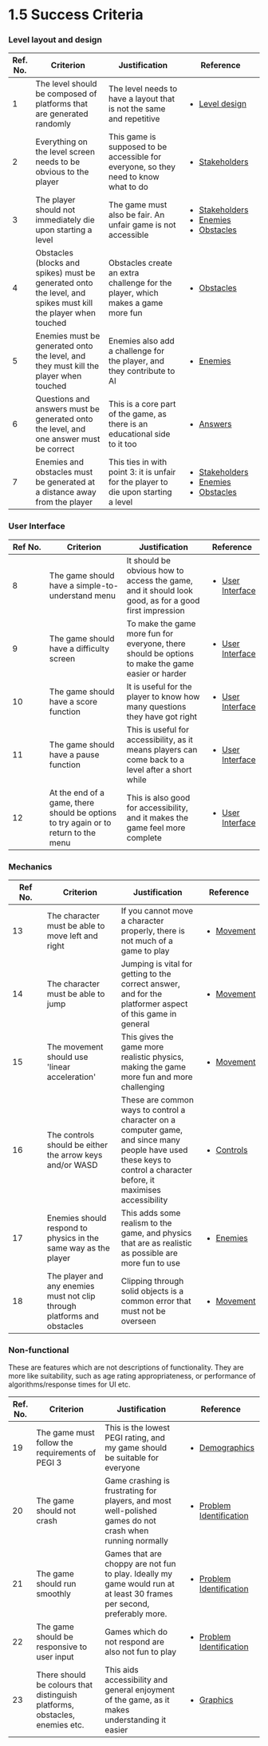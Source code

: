 # 1.5 Success Criteria

### Level layout and design

<table><thead><tr><th>Ref. No.</th><th width="198">Criterion</th><th width="208">Justification</th><th width="166">Reference</th></tr></thead><tbody><tr><td>1</td><td>The level should be composed of platforms that are generated randomly</td><td>The level needs to have a layout that is not the same and repetitive</td><td><ul><li><a href="1.4a-features-of-the-proposed-solution.md#level-design">Level design</a></li></ul></td></tr><tr><td>2</td><td>Everything on the level screen needs to be obvious to the player</td><td>This game is supposed to be accessible for everyone, so they need to know what to do</td><td><ul><li><a href="1.2-stakeholders.md">Stakeholders</a></li></ul></td></tr><tr><td>3</td><td>The player should not immediately die upon starting a level</td><td>The game must also be fair. An unfair game is not accessible</td><td><ul><li><a href="1.2-stakeholders.md">Stakeholders</a></li><li><a href="1.4a-features-of-the-proposed-solution.md#enemies">Enemies</a></li><li><a href="1.4a-features-of-the-proposed-solution.md#obstacles">Obstacles</a></li></ul></td></tr><tr><td>4</td><td>Obstacles (blocks and spikes) must be generated onto the level, and spikes must kill the player when touched</td><td>Obstacles create an extra challenge for the player, which makes a game more fun</td><td><ul><li><a href="1.4a-features-of-the-proposed-solution.md#obstacles">Obstacles</a></li></ul></td></tr><tr><td>5</td><td>Enemies must be generated onto the level, and they must kill the player when touched</td><td>Enemies also add a challenge for the player, and they contribute to AI</td><td><ul><li><a href="1.4a-features-of-the-proposed-solution.md#enemies">Enemies</a></li></ul></td></tr><tr><td>6</td><td>Questions and answers must be generated onto the level, and one answer must be correct</td><td>This is a core part of the game, as there is an educational side to it too</td><td><ul><li><a href="1.4a-features-of-the-proposed-solution.md#answers">Answers</a></li></ul></td></tr><tr><td>7</td><td>Enemies and obstacles must be generated at a distance away from the player</td><td>This ties in with point 3: it is unfair for the player to die upon starting a level</td><td><ul><li><a href="1.2-stakeholders.md">Stakeholders</a></li><li><a href="1.4a-features-of-the-proposed-solution.md#enemies">Enemies</a></li><li><a href="1.4a-features-of-the-proposed-solution.md#obstacles">Obstacles</a></li></ul></td></tr></tbody></table>

### User Interface

<table><thead><tr><th width="97">Ref No.</th><th width="203">Criterion</th><th width="208">Justification</th><th>Reference</th></tr></thead><tbody><tr><td>8</td><td>The game should have a simple-to-understand menu</td><td>It should be obvious how to access the game, and it should look good, as for a good first impression</td><td><ul><li><a href="1.4a-features-of-the-proposed-solution.md#user-interface">User Interface</a></li></ul></td></tr><tr><td>9</td><td>The game should have a difficulty screen</td><td>To make the game more fun for everyone, there should be options to make the game easier or harder</td><td><ul><li><a href="1.4a-features-of-the-proposed-solution.md#user-interface">User Interface</a></li></ul></td></tr><tr><td>10</td><td>The game should have a score function</td><td>It is useful for the player to know how many questions they have got right</td><td><ul><li><a href="1.4a-features-of-the-proposed-solution.md#user-interface">User Interface</a></li></ul></td></tr><tr><td>11</td><td>The game should have a pause function</td><td>This is useful for accessibility, as it means players can come back to a level after a short while</td><td><ul><li><a href="1.4a-features-of-the-proposed-solution.md#user-interface">User Interface</a></li></ul></td></tr><tr><td>12</td><td>At the end of a game, there should be options to try again or to return to the menu</td><td>This is also good for accessibility, and it makes the game feel more complete</td><td><ul><li><a href="1.4a-features-of-the-proposed-solution.md#user-interface">User Interface</a></li></ul></td></tr></tbody></table>

### Mechanics

<table><thead><tr><th width="103">Ref No.</th><th width="196">Criterion</th><th width="235">Justification</th><th>Reference</th></tr></thead><tbody><tr><td>13</td><td>The character must be able to move left and right</td><td>If you cannot move a character properly, there is not much of a game to play</td><td><ul><li><a href="1.4a-features-of-the-proposed-solution.md#movement">Movement</a></li></ul></td></tr><tr><td>14</td><td>The character must be able to jump</td><td>Jumping is vital for getting to the correct answer, and for the platformer aspect of this game in general</td><td><ul><li><a href="1.4a-features-of-the-proposed-solution.md#movement">Movement</a></li></ul></td></tr><tr><td>15</td><td>The movement should use 'linear acceleration'</td><td>This gives the game more realistic physics, making the game more fun and more challenging</td><td><ul><li><a href="1.4a-features-of-the-proposed-solution.md#movement">Movement</a></li></ul></td></tr><tr><td>16</td><td>The controls should be either the arrow keys and/or WASD</td><td>These are common ways to control a character on a computer game, and since many people have used these keys to control a character before, it maximises accessibility</td><td><ul><li><a href="1.4a-features-of-the-proposed-solution.md#controls">Controls</a></li></ul></td></tr><tr><td>17</td><td>Enemies should respond to physics in the same way as the player</td><td>This adds some realism to the game, and physics that are as realistic as possible are more fun to use</td><td><ul><li><a href="1.4a-features-of-the-proposed-solution.md#enemies">Enemies</a></li></ul></td></tr><tr><td>18</td><td>The player and any enemies must not clip through platforms and obstacles</td><td>Clipping through solid objects is a common error that must not be overseen</td><td><ul><li><a href="1.4a-features-of-the-proposed-solution.md#movement">Movement</a></li></ul></td></tr></tbody></table>

### Non-functional

These are features which are not descriptions of functionality. They are more like suitability, such as age rating appropriateness, or performance of algorithms/response times for UI etc.

| Ref. No. | Criterion                                                                   | Justification                                                                                                           | Reference                                                                                   |
| -------- | --------------------------------------------------------------------------- | ----------------------------------------------------------------------------------------------------------------------- | ------------------------------------------------------------------------------------------- |
| 19       | The game must follow the requirements of PEGI 3                             | This is the lowest PEGI rating, and my game should be suitable for everyone                                             | <ul><li><a href="1.2-stakeholders.md#demographics">Demographics</a></li></ul>               |
| 20       | The game should not crash                                                   | Game crashing is frustrating for players, and most well-polished games do not crash when running normally               | <ul><li><a href="1.1-problem-identification.md">Problem Identification</a></li></ul>        |
| 21       | The game should run smoothly                                                | Games that are choppy are not fun to play. Ideally my game would run at at least 30 frames per second, preferably more. | <ul><li><a href="1.1-problem-identification.md">Problem Identification</a></li></ul>        |
| 22       | The game should be responsive to user input                                 | Games which do not respond are also not fun to play                                                                     | <ul><li><a href="1.1-problem-identification.md">Problem Identification</a></li></ul>        |
| 23       | There should be colours that distinguish platforms, obstacles, enemies etc. | This aids accessibility and general enjoyment of the game, as it makes understanding it easier                          | <ul><li><a href="1.4a-features-of-the-proposed-solution.md#graphics">Graphics</a></li></ul> |
